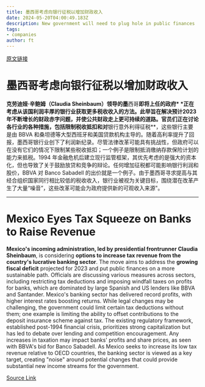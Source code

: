 ```yaml
---
title: 墨西哥考虑向银行征税以增加财政收入
date: 2024-05-20T04:00:49.183Z
description: New government will need to plug hole in public finances
tags: 
- companies
author: ft
---
```


[原文链接](https://ft.com/content/fda362be-5630-4207-bb28-3d48be00c4b3)

# 墨西哥考虑向银行征税以增加财政收入 

**克劳迪娅·辛鲍姆（Claudia Sheinbaum）领导的墨**西哥**即将上任的政府* *正在考虑从该国利润丰厚的银行业获取更多税收收入的方法。此举旨在解决预计2023年不断增长的财政赤字问题，并使公共财政走上更可持续的道路。官员们正在讨论各行业的各种措施，包括限制税收抵扣和对**银行意外利得征税**，这些银行主要是由 BBVA 和桑坦德等大型西班牙和美国贷款机构主导的。随着高利率提升了回报，墨西哥银行业创下了利润新纪录。尽管法律改革可能具有挑战性，但政府可以在没有它们的情况下限制某些税收抵扣；一个例子是限制抵消缴纳存款保险计划的能力来抵税。1994 年金融危机后建立现行监管框架，其优先考虑的是强大的资本化，但也导致了关于鼓励放贷和竞争的辩论。任何增加征税都可能影响银行利润和股价，BBVA 对 Banco Sabadell 的出价就是一个例子。由于墨西哥寻求提高与其经合组织国家同行相比较低的税收收入，银行业被视为关键目标，围绕潜在改革产生了大量“噪音”，这些改革可能会为政府提供新的可观收入来源"。

---

# Mexico Eyes Tax Squeeze on Banks to Raise Revenue 

**Mexico's incoming administration, led by presidential frontrunner Claudia Sheinbaum**, is considering **options to increase tax revenue from the country's lucrative banking sector**. The move aims to address the **growing fiscal deficit** projected for 2023 and put public finances on a more sustainable path. Officials are discussing various measures across sectors, including restricting tax deductions and imposing windfall taxes on profits for banks, which are dominated by large Spanish and US lenders like BBVA and Santander. Mexico's banking sector has delivered record profits, with higher interest rates boosting returns. While legal changes may be challenging, the government could limit certain tax deductions without them; one example is limiting the ability to offset contributions to the deposit insurance scheme against tax. The existing regulatory framework, established post-1994 financial crisis, prioritizes strong capitalization but has led to debate over lending and competition encouragement. Any increases in taxation may impact banks' profits and share prices, as seen with BBVA's bid for Banco Sabadell. As Mexico seeks to increase its low tax revenue relative to OECD countries, the banking sector is viewed as a key target, creating "noise" around potential changes that could provide substantial new income streams for the government.

[Source Link](https://ft.com/content/fda362be-5630-4207-bb28-3d48be00c4b3)

